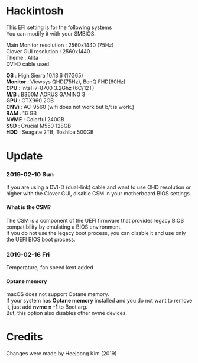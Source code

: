 # Hackintosh
This EFI setting is for the following systems  
You can modify it with your SMBIOS.
	
 Main Monitor resolution : 2560x1440 (75Hz)  
 Clover GUI resolution : 2560x1440  
 Theme : Alita  
 DVI-D cable used  

 **OS** : High Sierra 10.13.6 (17G65)  
 **Monitor** : Viewsys QHD(75Hz), BenQ FHD(60Hz)  
 **CPU** : Intel i7-8700 3.2Ghz (6C/12T)  
 **M/B** : B360M AORUS GAMING 3  
 **GPU** : GTX960 2GB  
 **CNVi** : AC-9560 (wifi does not work but b/t is work.)  
 **RAM** : 16 GB  
 **NVME** : Colorful 240GB  
 **SSD** : Crucial M550 128GB  
 **HDD** : Seagate 2TB, Toshiba 500GB 
   
  

# Update
### 2019-02-10 Sun
If you are using a DVI-D (dual-link) cable and want to use QHD resolution or higher with the Clover GUI, disable CSM in your motherboard BIOS settings. 
#### What is the CSM?
The CSM is a component of the UEFI firmware that provides legacy BIOS compatibility by emulating a BIOS environment.  
If you do not use the legacy boot process, you can disable it and use only the UEFI BIOS boot process.

### 2019-02-16 Fri
Temperature, fan speed kext added  
#### Optane memory
macOS does not support Optane memory.  
If your system has **Optane memory** installed and you do not want to remove it, just add **nvme = -1** to Boot arg.  
But, this option also disables other nvme devices.


# Credits
Changes were made by Heejoong Kim (2019) 
